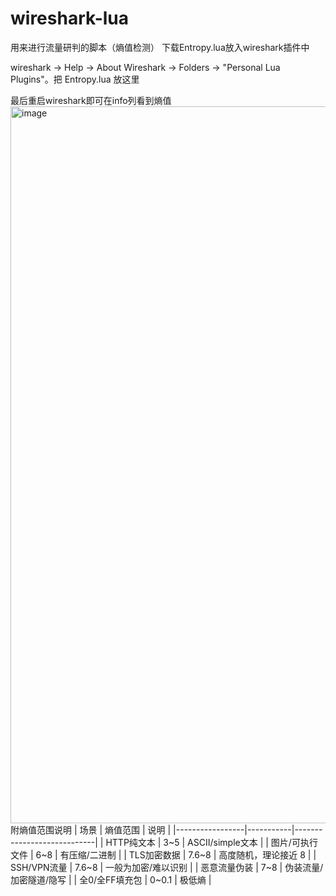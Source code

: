 # wireshark-lua
用来进行流量研判的脚本（熵值检测）
下载Entropy.lua放入wireshark插件中

wireshark → Help → About Wireshark → Folders → "Personal Lua Plugins"。把 Entropy.lua 放这里

最后重启wireshark即可在info列看到熵值
<img width="1770" height="1147" alt="image" src="https://github.com/user-attachments/assets/b5c3c785-01e7-41be-b380-15f95c9c5054" />
附熵值范围说明
| 场景            | 熵值范围  | 说明                       |
|-----------------|-----------|----------------------------|
| HTTP纯文本      | 3~5       | ASCII/simple文本           |
| 图片/可执行文件 | 6~8       | 有压缩/二进制              |
| TLS加密数据     | 7.6~8     | 高度随机，理论接近 8       |
| SSH/VPN流量     | 7.6~8     | 一般为加密/难以识别        |
| 恶意流量伪装    | 7~8       | 伪装流量/加密隧道/隐写     |
| 全0/全FF填充包  | 0~0.1     | 极低熵                     |
